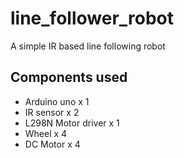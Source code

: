 # line_follower_robot
A simple IR based line following robot

## Components used
* Arduino uno x 1
* IR sensor x 2
* L298N Motor driver x 1
* Wheel x 4
* DC Motor x 4
